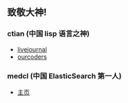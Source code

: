 ## 致敬大神!
### ctian (中国 lisp 语言之神)
* [livejournal](https://ctian.livejournal.com/)
* [ourcoders](https://ourcoders.com/trend/user/1929185323/)
### medcl (中国 ElasticSearch 第一人)
* [主页](https://medcl.com/)


